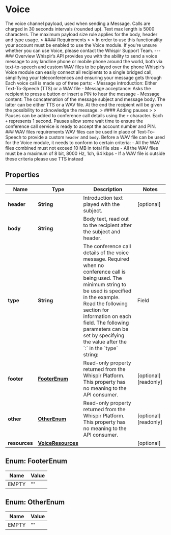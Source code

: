 

# Voice

The voice channel payload, used when sending a Message.  Calls are charged in 30 seconds intervals (rounded up).  Text max length is 5000 characters.  The maximum payload size rule applies for the body, header and type usage.  <!-- theme: info -->  > #### Requirements > > In order to use this functionality your account must be enabled to use the Voice module. If you're unsure whether you can use Voice, please contact the Whispir Support Team.  ---  ### Overview  Whispir’s API provides you with the ability to send a voice message to any landline phone or mobile phone around the world, both via text-to-speech and custom WAV files to be played over the phone  Whispir’s Voice module can easily connect all recipients to a single bridged call, simplifying your teleconferences and ensuring your message gets through  Each voice call is made up of three parts:  - Message introduction: Either Text-To-Speech (TTS) or a WAV file - Message acceptance: Asks the recipient to press a button or insert a PIN to hear the message - Message content: The concatenation of the message subject and message body. The latter can be either TTS or a WAV file. At the end the recipient will be given the possibility to acknowledge the message. <!-- theme: info -->  > #### Adding pauses > > Pauses can be added to conference call details using the `+` character. Each `+` represents 1 second. Pauses allow some wait time to ensure the conference call service is ready to accept the account number and PIN.  ### WAV files requirements  WAV files can be used in place of Text-To-Speech to provide a custom `header` and `body`.  Before a WAV file can be used for the Voice module, it needs to conform to certain criteria:  - All the WAV files combined must not exceed 10 MB in total file size - All the WAV files must be a maximum of 8 bit, 8000 Hz, 1ch, 64 kbps - If a WAV file is outside these criteria please use TTS instead

## Properties

| Name | Type | Description | Notes |
|------------ | ------------- | ------------- | -------------|
|**header** | **String** | Introduction text played with the subject. |  [optional] |
|**body** | **String** | Body text, read out to the recipient after the subject and header. |  |
|**type** | **String** | The conference call details of the voice message. Required when no conference call is being used. The minimum string to be used is specified in the example. Read the following section for information on each field.  The following parameters can be set by specifying the value after the &#x60;:&#x60; in the &#x60;type&#x60; string:  | Field         | Description | | ------------- |------------ | | Pin           | The access code required to be inserted from the recipient to hear the Voice message after the \&quot;header\&quot; is over. It can be left blank and then the user will be asked to proceed dialling \&quot;1\&quot;. &lt;br&gt;&lt;br&gt; For example, &#x60;7171&#x60;. &lt;br&gt;&lt;br&gt; If the right code is inserted then \&quot;subject\&quot; and \&quot;body\&quot; of the Voice Message will be reproduced. The user will be able to dial \&quot;1\&quot; to replay the message, \&quot;2\&quot; to join the conference call or \&quot;3\&quot; to receive the details to dial in later. &lt;br&gt;&lt;br&gt; In this last case the details - a Dial-In number and a PIN - will be repeated 3 times. | | ConfCall      | The teleconference line that will be used in the voice call. &lt;br&gt;&lt;br&gt; For example, &#x60;1800123123&#x60;. &lt;br&gt;&lt;br&gt; It is possible to reference this value in other channels using the **@@teleconf_number@@** custom variable. | | ConfAccountNo | The teleconference account or room number that is used in the voice call. &lt;br&gt;&lt;br&gt; For example, &#x60;098711234&#x60;. &lt;br&gt;&lt;br&gt; It is possible to reference this value in other channels using the **@@teleconf_account@@** custom variable. | | ConfPinNo     | The teleconference room PIN that is used in the voice call. &lt;br&gt;&lt;br&gt; For example, &#x60;8181&#x60;. &lt;br&gt;&lt;br&gt; It is possible to reference this value in other channels using the **@@teleconf_pin@@** custom variable. | | ConfModPinNo  | The teleconference moderator PIN that is used in the voice call. &lt;br&gt;&lt;br&gt; For example, &#x60;4242&#x60;. &lt;br&gt;&lt;br&gt; It is possible to reference this value in other channels using the **@@teleconf_mod_pin@@** custom variable. | |  |
|**footer** | [**FooterEnum**](#FooterEnum) | Read-only property returned from the Whispir Platform. This property has no meaning to the API consumer. |  [optional] [readonly] |
|**other** | [**OtherEnum**](#OtherEnum) | Read-only property returned from the Whispir Platform. This property has no meaning to the API consumer. |  [optional] [readonly] |
|**resources** | [**VoiceResources**](VoiceResources.md) |  |  [optional] |



## Enum: FooterEnum

| Name | Value |
|---- | -----|
| EMPTY | &quot;&quot; |



## Enum: OtherEnum

| Name | Value |
|---- | -----|
| EMPTY | &quot;&quot; |



